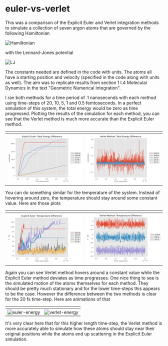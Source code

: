 # euler-vs-verlet

This was a comparison of the Explicit Euler and Verlet integration methods to simulate a collection of seven argon atoms that are governed by the following Hamiltonian

![Hamiltonian](https://latex.codecogs.com/svg.latex?H(r,p)%20=%20\frac{1}{2}\sum_{i=1}^{N}\frac{1}{m_i}p_i^Tp_i%20+%20\sum_{i=2}^{N}\sum_{j=1}^{i-1}%20U_{ij}\left(||q_i-q_j||\right))

with the Lennard-Jones potential

![LJ](https://latex.codecogs.com/svg.latex?U_{ij}(r)%20=%204\epsilon_{ij}%20\left(%20\left(\frac{\sigma_{ij}}{r}\right)^{12}%20-%20\left(\frac{\sigma_{ij}}{r}\right)^{6}%20\right).)

The constants needed are defined in the code with units. The atoms all have a starting position and velocity (specified in the code along with units as well). The aim was to replicate results from section 1 I.4 Molecular Dynamics in the text "Geometric Numerical Integration". 

I ran both methods for a time period of .1 nanoseconds with each method using time-steps of 20, 10, 5, 1 and 0.5 femtoseconds. In a perfect simulation of this system, the total energy would be zero as time progressed. Plotting the results of the simulation for each method, you can see that the Verlet method is much more accurate than the Explicit Euler method. 

<i>|<i>
:-------------------------:|:-------------------------:
![euler-energy](./plots/euler_energy.png)|![verlet-energy](./plots/verlet_energy.png)

You can do something similar for the temperature of the system. Instead of hovering around zero, the temperature should stay around some constant value. Here are those plots

<i>|<i>
:-------------------------:|:-------------------------:
![euler-energy](./plots/euler_temp.png)|![verlet-energy](./plots/verlet_temp.png)

Again you can see Verlet method hovers around a constant value while the Explicit Euler method deviates as time progresses. One nice thing to see is the simulated motion of the atoms themselves for each method. They should be pretty much stationary and for the lower time-steps this appears to be the case. However the difference between the two methods is clear for the 20 fs time-step. Here are animations of that

<i>|<i>
:-------------------------:|:-------------------------:
![euler-energy](./animations/euler_20.0fs.gif)|![verlet-energy](./animations/verlet_20.0fs.gif)

It's very clear here that for this higher length time-step, the Verlet method is more accurately able to simulate how these atoms should stay near their original positions while the atoms end up scattering in the Explicit Euler simulation.


